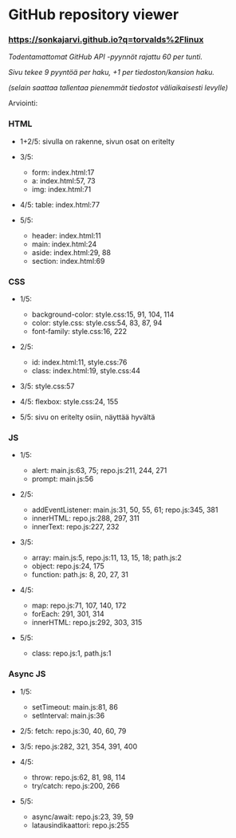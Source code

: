 # GitHub repository viewer

### https://sonkajarvi.github.io?q=torvalds%2Flinux


*Todentamattomat GitHub API -pyynnöt rajattu 60 per tunti.*

*Sivu tekee 9 pyyntöä per haku, +1 per tiedoston/kansion haku.*

*(selain saattaa tallentaa pienemmät tiedostot väliaikaisesti levylle)*


Arviointi:

### HTML

* 1+2/5: sivulla on rakenne, sivun osat on eritelty

* 3/5:
    * form: index.html:17
    * a: index.html:57, 73
    * img: index.html:71

* 4/5: table: index.html:77

* 5/5:
    * header: index.html:11
    * main: index.html:24
    * aside: index.html:29, 88
    * section: index.html:69


### CSS

* 1/5:
    * background-color: style.css:15, 91, 104, 114
    * color: style.css: style.css:54, 83, 87, 94
    * font-family: style.css:16, 222

* 2/5:
    * id: index.html:11, style.css:76
    * class: index.html:19, style.css:44

* 3/5: style.css:57

* 4/5: flexbox: style.css:24, 155

* 5/5: sivu on eritelty osiin, näyttää hyvältä


### JS

* 1/5:
    * alert: main.js:63, 75; repo.js:211, 244, 271
    * prompt: main.js:56

* 2/5:
    * addEventListener: main.js:31, 50, 55, 61; repo.js:345, 381
    * innerHTML: repo.js:288, 297, 311
    * innerText: repo.js:227, 232

* 3/5:
    * array: main.js:5, repo.js:11, 13, 15, 18; path.js:2
    * object: repo.js:24, 175
    * function: path.js: 8, 20, 27, 31

* 4/5:
    * map: repo.js:71, 107, 140, 172
    * forEach: 291, 301, 314
    * innerHTML: repo.js:292, 303, 315

* 5/5:
    * class: repo.js:1, path.js:1


### Async JS

* 1/5:
    * setTimeout: main.js:81, 86
    * setInterval: main.js:36

* 2/5: fetch: repo.js:30, 40, 60, 79

* 3/5: repo.js:282, 321, 354, 391, 400

* 4/5:
    * throw: repo.js:62, 81, 98, 114
    * try/catch: repo.js:200, 266

* 5/5:
    * async/await: repo.js:23, 39, 59
    * latausindikaattori: repo.js:255
